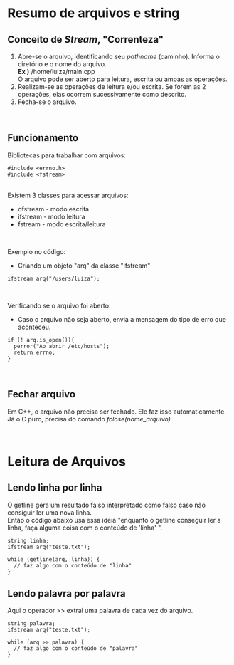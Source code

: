 # Resumo de arquivos e string

## **Conceito de *Stream*, "Correnteza"**

1. Abre-se o arquivo, identificando seu *pathname* (caminho). Informa o diretório e o nome do arquivo. <br>
   **Ex )** /home/luiza/main.cpp <br> O arquivo pode ser aberto para leitura, escrita ou ambas as operações.
2. Realizam-se as operações de leitura e/ou escrita. Se forem as 2 operações, elas ocorrem sucessivamente como descrito.
3. Fecha-se o arquivo.

<br>



## **Funcionamento**
Bibliotecas para trabalhar com arquivos:
```
#include <errno.h>
#include <fstream>
```
<br>
Existem 3 classes para acessar arquivos:

- ofstream - modo escrita
- ifstream - modo leitura
- fstream - modo escrita/leitura

<br>

Exemplo no código:
- Criando um objeto "arq" da classe "ifstream"
```
ifstream arq("/users/luiza");
```

<br> 

Verificando se o arquivo foi aberto:
- Caso o arquivo não seja aberto, envia a mensagem do tipo de erro que aconteceu.
```
if (! arq.is_open()){
  perror("Ao abrir /etc/hosts");
  return errno;
}
```

<br>


## **Fechar arquivo**
Em C++, o arquivo não precisa ser fechado. Ele faz isso automaticamente. <BR> Já o C puro, precisa do comando *fclose(nome_arquivo)*

<br>

# Leitura de Arquivos

## Lendo linha por linha
O getline gera um resultado falso interpretado como falso caso não consiguir ler uma nova linha. <BR> Então o código abaixo usa essa ideia "enquanto o getline conseguir ler a linha, faça alguma coisa com o conteúdo de 'linha' ".

```
string linha;
ifstream arq("teste.txt");

while (getline(arq, linha)) {
  // faz algo com o conteúdo de "linha"
}
```


## Lendo palavra por palavra
Aqui o operador >> extrai uma palavra de cada vez do arquivo.
```
string palavra;
ifstream arq("teste.txt");

while (arq >> palavra) {
  // faz algo com o conteúdo de "palavra"
}
```